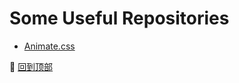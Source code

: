 Some Useful Repositories
====================

- [Animate.css](https://daneden.github.io/animate.css/)

🚀 [回到顶部](#目录)